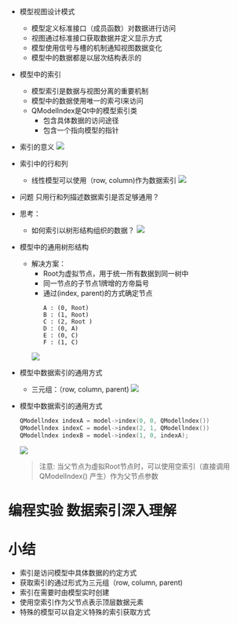 - 模型视图设计模式
    - 模型定义标准接口（成员函数）对数据进行访问
    - 视图通过标准接口获取数据并定义显示方式
    - 模型使用信号与槽的机制通知视图数据变化
    - 模型中的数据都是以层次结构表示的

- 模型中的索引
    - 模型索引是数据与视图分离的重要机制
    - 模型中的数据使用唯一的索弓I来访问
    -  QModelIndex是Qt中的模型索引类
        - 包含具体数据的访问途径
        - 包含一个指向模型的指针

- 索引的意义
    ![](_v_images_/.png)

- 索引中的行和列
    - 线性模型可以使用（row, column)作为数据索引
    ![](_v_images_/.png)

- 问题
    只用行和列描述数据索引是否足够通用？

- 思考：
    - 如何索引以树形结构组织的数据？
    ![](_v_images_/.png)

- 模型中的通用树形结构
    - 解决方案：
        - Root为虚拟节点，用于统一所有数据到同一树中
        - 同一节点的子节点1牌增的方帝扁号
        - 通过(index, parent)的方式确定节点
            ```
            A : (0, Root)
            B : (1, Root)
            C : (2, Root )
            D : (0, A)
            E : (0, C)
            F : (1, C)
            ```
        ![](_v_images_/.png)

- 模型中数据索引的通用方式
    - 三元组：（row, column, parent)
    ![](_v_images_/.png)

- 模型中数据索引的通用方式

    ```c
    QModellndex indexA = model->index(0, 0, QModellndex())
    QModellndex indexC = model->index(2, 1, QModellndex())
    QModellndex indexB = model->index(1, 0, indexA);
    ```
    ![](_v_images_/.png)
    > 注意:
    > 当父节点为虛拟Root节点时，可以使用空索引（直接调用QModelIndex() 产生）作为父节点参数

# 编程实验 数据索引深入理解

# 小结
- 索引是访问模型中具体数据的约定方式
- 获取索引的通过形式为三元组（row, column, parent)
- 索引在需要时甶模型实时创建
- 使用空索引作为父节点表示顶层数据元素
- 特殊的模型可以自定义特殊的索引获取方式
